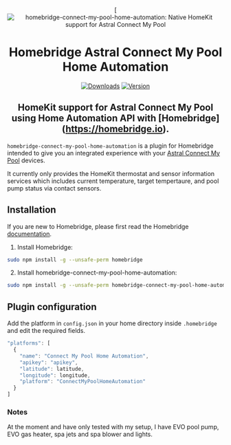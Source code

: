 <SPAN ALIGN="CENTER">

[![homebridge-connect-my-pool-home-automation: Native HomeKit support for Astral Connect My Pool](https://github.com/michaelpettorosso/homebridge-connect-my-pool-home-automation)

# Homebridge Astral Connect My Pool Home Automation

[![Downloads](https://img.shields.io/npm/dt/homebridge-connect-my-pool-home-automation?color=38A8E0&style=for-the-badge)](https://www.npmjs.com/package/homebridge-connect-my-pool-home-automation)
[![Version](https://img.shields.io/npm/v/homebridge-connect-my-pool-home-automation?label=homebridge-connect-my-pool-home-automation&color=38A8E0&style=for-the-badge)](https://www.npmjs.com/package/homebridge-connect-my-pool-home-automation)
## HomeKit support for Astral Connect My Pool using Home Automation API with [Homebridge] (https://homebridge.io).
</SPAN>

`homebridge-connect-my-pool-home-automation` is a plugin for Homebridge intended to give you an integrated experience with your [Astral Connect My Pool](https://connectmypool.com.au) devices.

It currently only provides the HomeKit thermostat and sensor information services which includes current temperature, target tempertaure, and pool pump status via contact sensors.

## Installation

If you are new to Homebridge, please first read the Homebridge [documentation](https://www.npmjs.com/package/homebridge).

1. Install Homebridge:
```sh
sudo npm install -g --unsafe-perm homebridge
```

2. Install homebridge-connect-my-pool-home-automation:
```sh
sudo npm install -g --unsafe-perm homebridge-connect-my-pool-home-automation
```

## Plugin configuration
Add the platform in `config.json` in your home directory inside `.homebridge` and edit the required fields.

```js
"platforms": [
  {
    "name": "Connect My Pool Home Automation",
    "apikey": "apikey",
    "latitude": latitude,
    "longitude": longitude,
    "platform": "ConnectMyPoolHomeAutomation"
  }
]
```

### Notes

At the moment and have only tested with my setup, I have EVO pool pump, EVO gas heater, spa jets and spa blower and lights.
